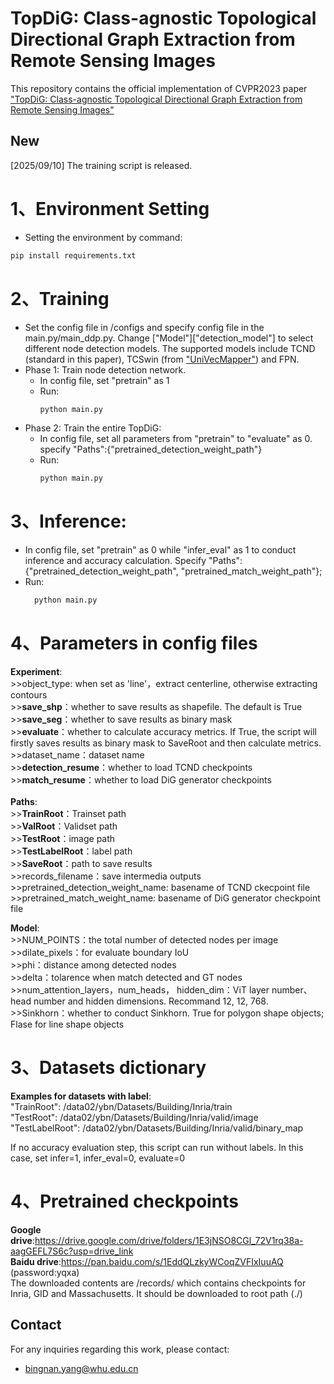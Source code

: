# TopDiG: Class-agnostic Topological Directional Graph Extraction from Remote Sensing Images

This repository contains the official implementation of CVPR2023 paper ["TopDiG: Class-agnostic Topological Directional Graph Extraction from Remote Sensing Images"](https://openaccess.thecvf.com/content/CVPR2023/html/Yang_TopDiG_Class-Agnostic_Topological_Directional_Graph_Extraction_From_Remote_Sensing_Images_CVPR_2023_paper.html)

## New
[2025/09/10] The training script is released.


1、Environment Setting
=
* Setting the environment by command:
```python
pip install requirements.txt
```

2、Training
=
* Set the config file in /configs and specify config file in the main.py/main_ddp.py. Change ["Model"]["detection_model"] to select different node detection models. The supported models include TCND (standard in this paper), TCSwin (from ["UniVecMapper"](https://www.sciencedirect.com/science/article/pii/S1569843224002693)) and FPN.
* Phase 1: Train node detection network.
  - In config file, set "pretrain" as 1
  - Run:   
	```python 
	python main.py
	```
* Phase 2: Train the entire TopDiG:
  - In config file, set all parameters from "pretrain" to "evaluate" as 0. specify "Paths":{"pretrained_detection_weight_path"}
  - Run:
  	```python 
	python main.py
	```

3、Inference:
=
* In config file, set "pretrain" as 0 while "infer_eval" as 1 to conduct inference and accuracy calculation. Specify "Paths":{"pretrained_detection_weight_path", "pretrained_match_weight_path"};
* Run:
  ```python 
	python main.py
	```


4、Parameters in config files
=
**Experiment**:<br>
	>>object_type: when set as 'line'，extract centerline, otherwise extracting contours<br>
	>>**save_shp**：whether to save results as shapefile. The default is True<br>
	>>**save_seg**：whether to save results as binary mask<br>
	>>**evaluate**：whether to calculate accuracy metrics. If True, the script will firstly saves results as binary mask to SaveRoot and then calculate metrics.<br>
	>>dataset_name：dataset name<br>
	>>**detection_resume**：whether to load TCND checkpoints<br>
	>>**match_resume**：whether to load DiG generator checkpoints<br>
<br>
**Paths**:<br>
	>>**TrainRoot**：Trainset path<br>
	>>**ValRoot**：Validset path<br>
	>>**TestRoot**：image path<br>
	>>**TestLabelRoot**：label path<br>
	>>**SaveRoot**：path to save results<br>
	>>records_filename：save intermedia outputs<br>
	>>pretrained_detection_weight_name: basename of TCND ckecpoint file<br>
	>>pretrained_match_weight_name: basename of DiG generator checkpoint file<br>

**Model**:<br>
	>>NUM_POINTS：the total number of detected nodes per image<br>
	>>dilate_pixels：for evaluate boundary IoU<br>
	>>phi：distance among detected nodes<br>
	>>delta：tolarence when match detected and GT nodes<br>
	>>num_attention_layers，num_heads， hidden_dim：ViT layer number、head number and hidden dimensions. Recommand 12, 12, 768.<br>
	>>Sinkhorn：whether to conduct Sinkhorn. True for polygon shape objects; Flase for line shape objects<br>

3、Datasets dictionary
=
**Examples for datasets with label**:<br>
"TrainRoot": /data02/ybn/Datasets/Building/Inria/train <br>
"TestRoot": /data02/ybn/Datasets/Building/Inria/valid/image<br>
"TestLabelRoot": /data02/ybn/Datasets/Building/Inria/valid/binary_map

If no accuracy evaluation step, this script can run without labels. In this case, set infer=1, infer_eval=0, evaluate=0

4、Pretrained checkpoints
=
**Google drive**:https://drive.google.com/drive/folders/1E3jNSO8CGl_72V1rq38a-aagGEFL7S6c?usp=drive_link<br>
**Baidu drive**:https://pan.baidu.com/s/1EddQLzkyWCoqZVFIxIuuAQ (password:yqxa) <br>
The downloaded contents are /records/ which contains checkpoints for Inria, GID and Massachusetts. It should be downloaded to root path (./)

## Contact
For any inquiries regarding this work, please contact:

* bingnan.yang@whu.edu.cn

  




